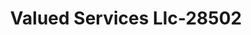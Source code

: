 ---
f_zip-code: 41240
f_state-code: KY
title: Valued Services Llc-28502
f_phone: 606-789-2125
f_city-only: Paintsville
f_address: 221 Broadway Street Ste 5 Paintsville
f_location-unique-id: '28502'
slug: valued-services-llc-28502
updated-on: '2024-05-30T13:46:58.046Z'
created-on: '2024-05-30T13:36:59.803Z'
published-on: '2024-05-30T13:54:32.469Z'
f_city-state: cms/city/paintsville-ky.md
f_company: cms/company/valued-services-llc.md
f_state: cms/state/kentucky.md
layout: '[payday-loan].html'
tags: payday-loan
---